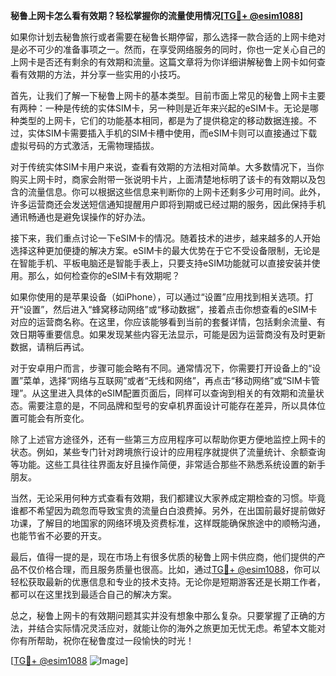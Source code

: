 **秘鲁上网卡怎么看有效期？轻松掌握你的流量使用情况[[TG💪+ @esim1088](https://t.me/s/esim1088)]**

如果你计划去秘鲁旅行或者需要在秘鲁长期停留，那么选择一款合适的上网卡绝对是必不可少的准备事项之一。然而，在享受网络服务的同时，你也一定关心自己的上网卡是否还有剩余的有效期和流量。这篇文章将为你详细讲解秘鲁上网卡如何查看有效期的方法，并分享一些实用的小技巧。

首先，让我们了解一下秘鲁上网卡的基本类型。目前市面上常见的秘鲁上网卡主要有两种：一种是传统的实体SIM卡，另一种则是近年来兴起的eSIM卡。无论是哪种类型的上网卡，它们的功能基本相同，都是为了提供稳定的移动数据连接。不过，实体SIM卡需要插入手机的SIM卡槽中使用，而eSIM卡则可以直接通过下载虚拟号码的方式激活，无需物理插拔。

对于传统实体SIM卡用户来说，查看有效期的方法相对简单。大多数情况下，当你购买上网卡时，商家会附带一张说明卡片，上面清楚地标明了该卡的有效期以及包含的流量信息。你可以根据这些信息来判断你的上网卡还剩多少可用时间。此外，许多运营商还会发送短信通知提醒用户即将到期或已经过期的服务，因此保持手机通讯畅通也是避免误操作的好办法。

接下来，我们重点讨论一下eSIM卡的情况。随着技术的进步，越来越多的人开始选择这种更加便捷的解决方案。eSIM卡的最大优势在于它不受设备限制，无论是在智能手机、平板电脑还是智能手表上，只要支持eSIM功能就可以直接安装并使用。那么，如何检查你的eSIM卡有效期呢？

如果你使用的是苹果设备（如iPhone），可以通过“设置”应用找到相关选项。打开“设置”，然后进入“蜂窝移动网络”或“移动数据”，接着点击你想查看的eSIM卡对应的运营商名称。在这里，你应该能够看到当前的套餐详情，包括剩余流量、有效日期等重要信息。如果发现某些内容无法显示，可能是因为运营商没有及时更新数据，请稍后再试。

对于安卓用户而言，步骤可能会略有不同。通常情况下，你需要打开设备上的“设置”菜单，选择“网络与互联网”或者“无线和网络”，再点击“移动网络”或“SIM卡管理”。从这里进入具体的eSIM配置页面后，同样可以查询到相关的有效期和流量状态。需要注意的是，不同品牌和型号的安卓机界面设计可能存在差异，所以具体位置可能会有所变化。

除了上述官方途径外，还有一些第三方应用程序可以帮助你更方便地监控上网卡的状态。例如，某些专门针对跨境旅行设计的应用程序就提供了流量统计、余额查询等功能。这些工具往往界面友好且操作简便，非常适合那些不熟悉系统设置的新手朋友。

当然，无论采用何种方式查看有效期，我们都建议大家养成定期检查的习惯。毕竟谁都不希望因为疏忽而导致宝贵的流量白白浪费掉。另外，在出国前最好提前做好功课，了解目的地国家的网络环境及资费标准，这样既能确保旅途中的顺畅沟通，也能节省不必要的开支。

最后，值得一提的是，现在市场上有很多优质的秘鲁上网卡供应商，他们提供的产品不仅价格合理，而且服务质量也很高。比如，通过[TG💪+ @esim1088](https://t.me/s/esim1088)，你可以轻松获取最新的优惠信息和专业的技术支持。无论你是短期游客还是长期工作者，都可以在这里找到最适合自己的解决方案。

总之，秘鲁上网卡的有效期问题其实并没有想象中那么复杂。只要掌握了正确的方法，并结合实际情况灵活应对，就能让你的海外之旅更加无忧无虑。希望本文能对你有所帮助，祝你在秘鲁度过一段愉快的时光！

[[TG💪+ @esim1088](https://t.me/s/esim1088) ![Image](https://i.postimg.cc/4NQfJmqS/Snipaste-2025-05-13-00-14-12.png)]